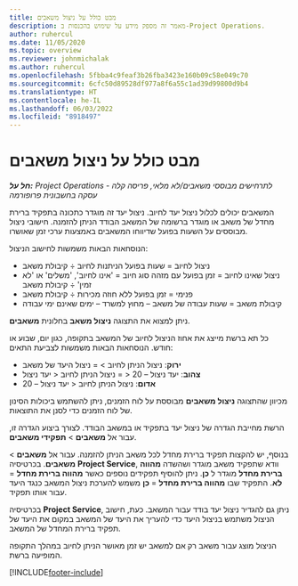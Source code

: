 ```yaml
---
title: מבט כולל על ניצול משאבים
description: מאמר זה מספק מידע על שימוש בהכנסות ב-Project Operations.
author: ruhercul
ms.date: 11/05/2020
ms.topic: overview
ms.reviewer: johnmichalak
ms.author: ruhercul
ms.openlocfilehash: 5fbba4c9feaf3b26fba3423e160b09c58e049c70
ms.sourcegitcommit: 6cfc50d89528df977a8f6a55c1ad39d99800d9b4
ms.translationtype: HT
ms.contentlocale: he-IL
ms.lasthandoff: 06/03/2022
ms.locfileid: "8918497"
---
```

# <a name="resource-utilization-overview"></a>מבט כולל על ניצול משאבים

_**חל על:** Project Operations לתרחישים מבוססי משאבים/לא מלאי, פריסה קלה - עסקה בחשבונית פרופורמה_

המשאבים יכולים לכלול ניצול יעד לחיוב. ניצול יעד זה מוגדר כתכונה בתפקיד ברירת מחדל של משאב או מוגדר ברשומה של המשאב הבודד הניתן להזמנה. חישובי ניצול מבוססים על השעות בפועל שדיווחו המשאבים באמצעות ערכי זמן שאושרו.

הנוסחאות הבאות משמשות לחישוב הניצול:

  - ניצול לחיוב = שעות בפועל הניתנות לחיוב ÷ קיבולת משאב
  - ניצול שאינו לחיוב = זמן בפועל עם מזהה סוג חיוב = 'אינו לחיוב', 'משלים' או 'לא זמין' ÷ קיבולת משאב
  - פנימי = זמן בפועל ללא חוזה מכירות ÷ קיבולת משאב
  - קיבולת משאב = שעות עבודה של משאב – מחוץ למשרד – ימים שאינם ימי עבודה

ניתן למצוא את התצוגה **ניצול משאב** בחלונית **משאבים**.

כל תא ברשת מייצג את אחוז הניצול לחיוב של המשאב בתקופה, כגון יום, שבוע או חודש. הנוסחאות הבאות משמשות לצביעת התאים:

  - **ירוק**: ניצול הניתן לחיוב > = ניצול היעד של משאב
  - **צהוב**: יעד ניצול – 20 < = ניצול הניתן לחיוב < יעד ניצול
  - **אדום**: ניצול הניתן לחיוב < יעד ניצול – 20

מכיוון שהתצוגה **ניצול משאבים** מבוססת על לוח הזמנים, ניתן להשתמש ביכולות הסינון של לוח הזמנים כדי לסנן את התוצאות.

הרשת מחייבת הגדרה של ניצול יעד בתפקיד או במשאב הבודד. לצורך ביצוע הגדרה זו, עבור אל **משאבים** > **תפקידי משאבים**.

בנוסף, יש להקצות תפקיד ברירת מחדל לכל משאב הניתן להזמנה. עבור אל **משאבים** > **משאבים**. בכרטיסיה **Project Service**, וודא שתפקיד משאב מוגדר ושהשדה **מהווה ברירת מחדל** מוגדר ל **כן**. ניתן להוסיף תפקידים נוספים כאשר **מהווה ברירת מחדל** = **לא**. התפקיד שבו **מהווה ברירת מחדל** = **כן** משמש להערכת ניצול המשאב כנגד היעד עבור אותו תפקיד.

בכרטיסיה **Project Service**, ניתן גם להגדיר ניצול יעד בודד עבור המשאב. כעת, חישוב הניצול משתמש בניצול היעד כדי להעריך את היעד של המשאב במקום את היעד של תפקיד ברירת המחדל של המשאב.

הניצול מוצג עבור משאב רק אם למשאב יש זמן מאושר הניתן לחיוב במהלך התקופה המופיעה ברשת.


[!INCLUDE[footer-include](../includes/footer-banner.md)]